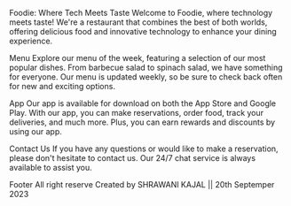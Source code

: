 Foodie: Where Tech Meets Taste
Welcome to Foodie, where technology meets taste! We're a restaurant that combines the best of both worlds, offering delicious food and innovative technology to enhance your dining experience.

Menu
Explore our menu of the week, featuring a selection of our most popular dishes. From barbecue salad to spinach salad, we have something for everyone. Our menu is updated weekly, so be sure to check back often for new and exciting options.

App
Our app is available for download on both the App Store and Google Play. With our app, you can make reservations, order food, track your deliveries, and much more. Plus, you can earn rewards and discounts by using our app.

Contact Us
If you have any questions or would like to make a reservation, please don't hesitate to contact us. Our 24/7 chat service is always available to assist you.

Footer
All right reserve Created by SHRAWANI KAJAL || 20th Septemper 2023
